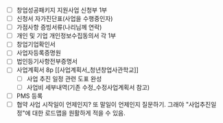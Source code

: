 - [ ] 창업성공패키지 지원사업 신청부 1부
- [ ] 신청서 자가진단표(사업을 수행중인자)
- [ ] 가점사항 증빙서류(나리님께 연락)
- [ ] 개인 및 기업 개인정보수집동의서 각 1부
- [ ] 창업기업확인서
- [ ] 사업자등록증명원
- [ ] 법인등기사항전부증명서
- [ ] 사업계획서 8p [[사업계획서_청년창업사관학교]]
	- [ ] 사업 추진 일정 관련 도표 완성
	- [ ] 사업비 세부내역(기존 수정_수정사업계획서 참고)
- [ ] PMS 등록
- [ ] 협약 사업 시작일이 언제인지? 또 말일이 언제인지 질문하기. 그래야 "사업추진일정"에 대한 로드맵을 원활하게 적을 수 있음. 
